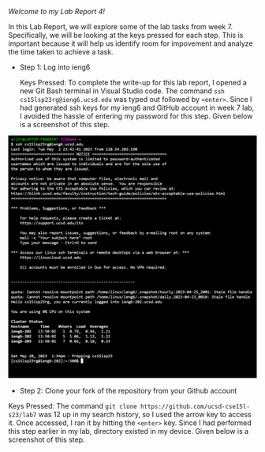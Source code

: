 *Welcome to my Lab Report 4!*

In this Lab Report, we will explore some of the lab tasks from week 7. Specifically, we will be looking at the keys pressed for each step. This is important because it will help us identify room for impovement and analyze the time taken to achieve a task.

* Step 1: Log into ieng6

  Keys Pressed: To complete the write-up for this lab report, I opened a new Git Bash terminal in Visual Studio code. The command `ssh cs15lsp23rg@ieng6.ucsd.edu` was typed out followed by 
  `<enter>`. Since I had generated ssh keys for my ieng6 and GitHub account in week 7 lab, I avoided the hassle of entering my password for this step. Given below is a screenshot of this step.

![Image](lab4_step1_scr1.png)

 * Step 2: Clone your fork of the repository from your Github account
 
  Keys Pressed: The command `git clone https://github.com/ucsd-cse15l-s23/lab7` was 12 up in my search history, so I used the arrow key to access it. Once accessed, I ran it by hitting the  `<enter>` key. Since I had performed this step earlier in my lab, directory existed in my device. Given below is a screenshot of this step.
  
  
